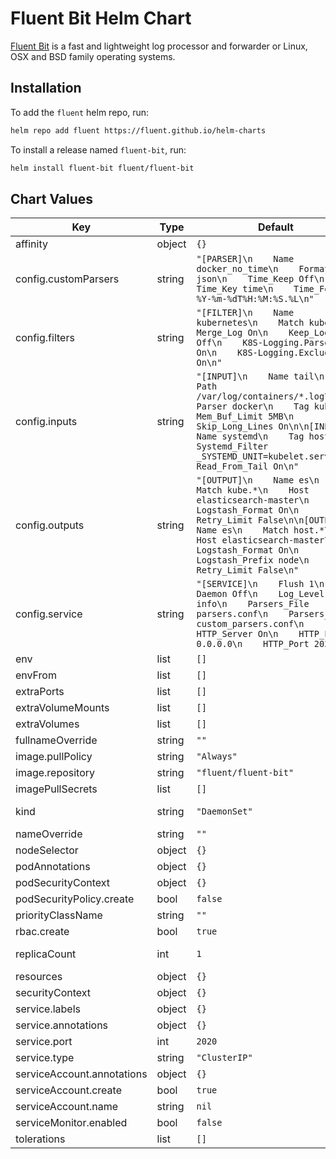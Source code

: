 # Fluent Bit Helm Chart

[Fluent Bit](https://fluentbit.io) is a fast and lightweight log processor and forwarder or Linux, OSX and BSD family operating systems.

## Installation

To add the `fluent` helm repo, run:

```sh
helm repo add fluent https://fluent.github.io/helm-charts
```

To install a release named `fluent-bit`, run:

```sh
helm install fluent-bit fluent/fluent-bit
```

## Chart Values

| Key | Type | Default | Description |
|-----|------|---------|-------------|
| affinity | object | `{}` |  |
| config.customParsers | string | `"[PARSER]\n    Name docker_no_time\n    Format json\n    Time_Keep Off\n    Time_Key time\n    Time_Format %Y-%m-%dT%H:%M:%S.%L\n"` |  |
| config.filters | string | `"[FILTER]\n    Name kubernetes\n    Match kube.*\n    Merge_Log On\n    Keep_Log Off\n    K8S-Logging.Parser On\n    K8S-Logging.Exclude On\n"` |  |
| config.inputs | string | `"[INPUT]\n    Name tail\n    Path /var/log/containers/*.log\n    Parser docker\n    Tag kube.*\n    Mem_Buf_Limit 5MB\n    Skip_Long_Lines On\n\n[INPUT]\n    Name systemd\n    Tag host.*\n    Systemd_Filter _SYSTEMD_UNIT=kubelet.service\n    Read_From_Tail On\n"` |  |
| config.outputs | string | `"[OUTPUT]\n    Name es\n    Match kube.*\n    Host elasticsearch-master\n    Logstash_Format On\n    Retry_Limit False\n\n[OUTPUT]\n    Name es\n    Match host.*\n    Host elasticsearch-master\n    Logstash_Format On\n    Logstash_Prefix node\n    Retry_Limit False\n"` |  |
| config.service | string | `"[SERVICE]\n    Flush 1\n    Daemon Off\n    Log_Level info\n    Parsers_File parsers.conf\n    Parsers_File custom_parsers.conf\n    HTTP_Server On\n    HTTP_Listen 0.0.0.0\n    HTTP_Port 2020\n"` |  |
| env | list | `[]` |  |
| envFrom | list | `[]` |  |
| extraPorts | list | `[]` |  |
| extraVolumeMounts | list | `[]` |  |
| extraVolumes | list | `[]` |  |
| fullnameOverride | string | `""` |  |
| image.pullPolicy | string | `"Always"` |  |
| image.repository | string | `"fluent/fluent-bit"` |  |
| imagePullSecrets | list | `[]` |  |
| kind | string | `"DaemonSet"` | DaemonSet or Deployment |
| nameOverride | string | `""` |  |
| nodeSelector | object | `{}` |  |
| podAnnotations | object | `{}` |  |
| podSecurityContext | object | `{}` |  |
| podSecurityPolicy.create | bool | `false` |  |
| priorityClassName | string | `""` |  |
| rbac.create | bool | `true` |  |
| replicaCount | int | `1` | Only applicable if kind=Deployment |
| resources | object | `{}` |  |
| securityContext | object | `{}` |  |
| service.labels | object | `{}` |  |
| service.annotations | object | `{}` |  |
| service.port | int | `2020` |  |
| service.type | string | `"ClusterIP"` |  |
| serviceAccount.annotations | object | `{}` |  |
| serviceAccount.create | bool | `true` |  |
| serviceAccount.name | string | `nil` |  |
| serviceMonitor.enabled | bool | `false` |  |
| tolerations | list | `[]` |  |
